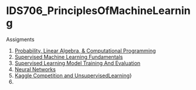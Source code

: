 # IDS706_PrinciplesOfMachineLearning

Assigments
1. [Probability, Linear Algebra, & Computational Programming](https://github.com/BarbaraPFloresRios/IDS705_PrinciplesOfMachineLearning/blob/main/Assignment_1_Probability_LinearAlgebra_ComputationalProgramming/Assignment_1.ipynb)
2. [Supervised Machine Learning Fundamentals](https://github.com/BarbaraPFloresRios/IDS705_PrinciplesOfMachineLearning/blob/main/Assignment_2_SupervisedMachineLearningFundamentals/Assignment_2.ipynb)
3. [Supervised Learning Model Training And Evaluation](https://github.com/BarbaraPFloresRios/IDS705_PrinciplesOfMachineLearning/blob/main/Assignment_3_SupervisedLearning_ModelTrainingAndEvaluation/Assignment_3.ipynb)
4. [Neural Networks](https://github.com/BarbaraPFloresRios/IDS705_PrinciplesOfMachineLearning/blob/main/Assignment_4_NeuralNetworks/Assignment_4.ipynb)
5. [Kaggle Competition and UnsupervisedLearning](https://github.com/BarbaraPFloresRios/IDS705_PrinciplesOfMachineLearning/blob/main/Assignment_5_KaggleCompetition_and_UnsupervisedLearning/Assignment_5.ipynb)}
6. 
